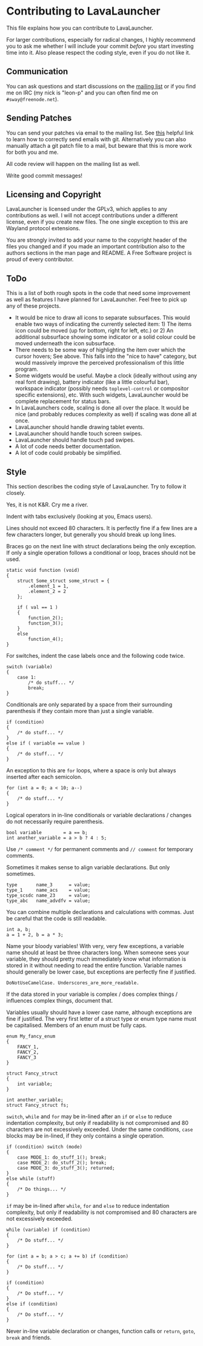 # Contributing to LavaLauncher
This file explains how you can contribute to LavaLauncher.

For larger contributions, especially for radical changes, I highly recommend you
to ask me whether I will include your commit *before* you start investing time
into it. Also please respect the coding style, even if you do not like it.


## Communication
You can ask questions and start discussions on the [mailing list](mailto:~leon_plickat/lavalauncher@lists.sr.ht)
or if you find me on IRC (my nick is "leon-p" and you can often find me on
`#sway@freenode.net`).


## Sending Patches
You can send your patches via email to the mailing list. See
[this](https://git-send-email.io/) helpful link to learn how to correctly send
emails with git. Alternatively you can also manually attach a git patch file to
a mail, but beware that this is more work for both you and me.

All code review will happen on the mailing list as well.

Write good commit messages!


## Licensing and Copyright
LavaLauncher is licensed under the GPLv3, which applies to any contributions as
well. I will not accept contributions under a different license, even if you
create new files. The one single exception to this are Wayland protocol
extensions.

You are strongly invited to add your name to the copyright header of the files
you changed and if you made an important contribution also to the authors
sections in the man page and README. A Free Software project is proud of every
contributor.


## ToDo
This is a list of both rough spots in the code that need some improvement as
well as features I have planned for LavaLauncher. Feel free to pick up any of
these projects.

* It would be nice to draw all icons to separate subsurfaces. This would enable
  two ways of indicating the currently selected item: 1) The items icon could be
  moved (up for bottom, right for left, etc.) or 2) An additional subsurface
  showing some indicator or a solid colour could be moved underneath the icon
  subsurface.
* There needs to be some way of highlighting the item over which the cursor
  hovers; See above. This falls into the "nice to have" category, but would
  massively improve the perceived professionalism of this little program.
* Some widgets would be useful. Maybe a clock (ideally without using any real
  font drawing), battery indicator (like a little colourful bar), workspace
  indicator (possibly needs `toplevel-control` or compositor specific
  extensions), etc. With such widgets, LavaLauncher would be complete
  replacement for status bars.
* In LavaLaunchers code, scaling is done all over the place. It would be nice
  (and probably reduces complexity as well) if scaling was done all at once.
* LavaLauncher should handle drawing tablet events.
* LavaLauncher should handle touch screen swipes.
* LavaLauncher should handle touch pad swipes.
* A lot of code needs better documentation.
* A lot of code could probably be simplified.


## Style
This section describes the coding style of LavaLauncher. Try to follow it
closely.

Yes, it is not K&R. Cry me a river.

Indent with tabs exclusively (looking at you, Emacs users).

Lines should not exceed 80 characters. It is perfectly fine if a few lines are a
few characters longer, but generally you should break up long lines.

Braces go on the next line with struct declarations being the only exception.
If only a single operation follows a conditional or loop, braces should not be
used.

    static void function (void)
    {
        struct Some_struct some_struct = {
            .element_1 = 1,
            .element_2 = 2
        };

        if ( val == 1 )
        {
            function_2();
            function_3();
        }
        else
            function_4();
    }

For switches, indent the case labels once and the following code twice.

    switch (variable)
    {
        case 1:
            /* do stuff... */
            break;
    }

Conditionals are only separated by a space from their surrounding parenthesis
if they contain more than just a single variable.

    if (condition)
    {
        /* do stuff... */
    }
    else if ( variable == value )
    {
        /* do stuff... */
    }

An exception to this are `for` loops, where a space is only but always inserted
after each semicolon.

    for (int a = 0; a < 10; a--)
    {
        /* do stuff... */
    }

Logical operators in in-line conditionals or variable declarations / changes do
not necessarily require parenthesis.

    bool variable        = a == b;
    int another_variable = a > b ? 4 : 5;

Use `/* comment */` for permanent comments and `// comment` for temporary
comments.

Sometimes it makes sense to align variable declarations. But only sometimes.

    type       name_3      = value;
    type_1     name_acs    = value;
    type_scsdc name_23     = value;
    type_abc   name_advdfv = value;

You can combine multiple declarations and calculations with commas. Just be
careful that the code is still readable.

    int a, b;
    a = 1 + 2, b = a * 3;

Name your bloody variables! With very, very few exceptions, a variable name
should at least be three characters long. When someone sees your variable, they
should pretty much immediately know what information is stored in it without
needing to read the entire function. Variable names should generally be lower
case, but exceptions are perfectly fine if justified.

    DoNotUseCamelCase. Underscores_are_more_readable.

If the data stored in your variable is complex / does complex things /
influences complex things, document that.

Variables usually should have a lower case name, although exceptions are fine if
justified. The very first letter of a struct type or enum type name must be
capitalised. Members of an enum must be fully caps.

    enum My_fancy_enum
    {
        FANCY_1,
        FANCY_2,
        FANCY_3
    }

    struct Fancy_struct
    {
        int variable;
    }

    int another_variable;
    struct Fancy_struct fs;

`switch`, `while` and `for` may be in-lined after an `if` or `else` to
reduce indentation complexity, but only if readability is not compromised and
80 characters are not excessively exceeded. Under the same conditions, `case`
blocks may be in-lined, if they only contains a single operation.

    if (condition) switch (mode)
    {
        case MODE_1: do_stuff_1(); break;
        case MODE_2: do_stuff_2(); break;
        case MODE_3: do_stuff_3(); returned;
    }
    else while (stuff)
    {
        /* Do things... */
    }

`if` may be in-lined after `while`, `for` and `else` to reduce indentation
complexity, but only if readability is not compromised and 80 characters are not
excessively exceeded.

    while (variable) if (condition)
    {
        /* Do stuff... */
    }

    for (int a = b; a > c; a += b) if (condition)
    {
        /* Do stuff... */
    }

    if (condition)
    {
        /* Do stuff... */
    }
    else if (condition)
    {
        /* Do stuff... */
    }

Never in-line variable declaration or changes, function calls or `return`,
`goto`, `break` and friends.

